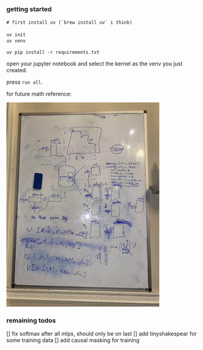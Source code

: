 ### getting started

```
# first install uv (`brew install uv` i think)

uv init
uv venv
```
```
uv pip install -r requirements.txt
```


open your jupyter notebook and select the kernel as the venv you just created.

press `run all`.

for future math reference:

<img src="whiteboard.webp" width="400"/>

### remaining todos
[] fix softmax after all mlps, should only be on last
[] add tinyshakespear for some training data
[] add causal masking for training